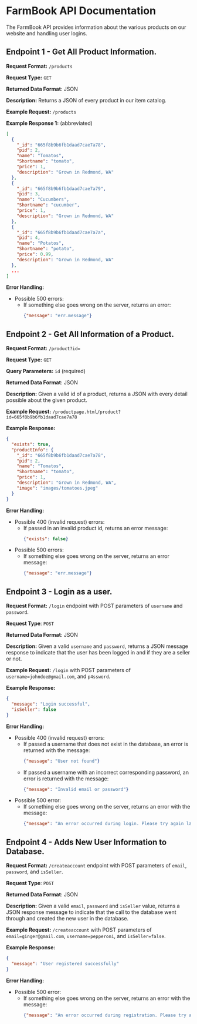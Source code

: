 # FarmBook API Documentation
The FarmBook API provides information about the various products on our website and handling user logins.

## Endpoint 1 - Get All Product Information.
**Request Format:** `/products`

**Request Type:** `GET`

**Returned Data Format**: JSON

**Description:** Returns a JSON of every product in our item catalog.

**Example Request:** `/products`

**Example Response 1:** (abbreviated)
```json
[
  {
    "_id": "665f8b9b6fb1daad7cae7a78",
    "pid": 2,
    "name": "Tomatos",
    "Shortname": "tomato",
    "price": 1,
    "description": "Grown in Redmond, WA"
  },
  {
    "_id": "665f8b9b6fb1daad7cae7a79",
    "pid": 3,
    "name": "Cucumbers",
    "Shortname": "cucumber",
    "price": 1,
    "description": "Grown in Redmond, WA"
  },
  {
    "_id": "665f8b9b6fb1daad7cae7a7a",
    "pid": 4,
    "name": "Potatos",
    "Shortname": "potato",
    "price": 0.99,
    "description": "Grown in Redmond, WA"
  },
  ...
]
```
**Error Handling:**
- Possible 500 errors:
  - If something else goes wrong on the server, returns an error:
    ```json
    {"message": "err.message"}
    ```


## Endpoint 2 - Get All Information of a Product.
**Request Format:** `/product?id=`

**Request Type:** `GET`

**Query Parameters:** `id` (required)

**Returned Data Format**: JSON

**Description:** Given a valid id of a product, returns a JSON with every detail possible about the given product.

**Example Request:** `/productpage.html/product?id=665f8b9b6fb1daad7cae7a78`

**Example Response:**
```json
{
  "exists": true,
  "productInfo": {
    "_id": "665f8b9b6fb1daad7cae7a78",
    "pid": 2,
    "name": "Tomatos",
    "Shortname": "tomato",
    "price": 1,
    "description": "Grown in Redmond, WA",
    "image": "images/tomatoes.jpeg"
  }
}
```

**Error Handling:**
- Possible 400 (invalid request) errors:
  - If passed in an invalid product id, returns an error message:
    ```json
    {"exists": false}
    ```
- Possible 500 errors:
  - If something else goes wrong on the server, returns an error message:
    ```json
    {"message": "err.message"}
    ```


## Endpoint 3 - Login as a user.
**Request Format:** `/login` endpoint with POST parameters of `username` and `password`.

**Request Type**: `POST`

**Returned Data Format**: JSON

**Description:** Given a valid `username` and `password`, returns a JSON message response to indicate that the user has been logged in and if they are a seller or not.

**Example Request:** `/login` with POST parameters of `username=johndoe@gmail.com`, and `p4ssword`.

**Example Response:**
```json
{
  "message": "Login successful",
  "isSeller": false
}
```

**Error Handling:**
- Possible 400 (invalid request) errors:
  - If passed a username that does not exist in the database, an error is returned with the message:
    ```json
    {"message": "User not found"}
    ```
  - If passed a username with an incorrect corresponding password, an error is returned with the message:
    ```json
    {"message": "Invalid email or password"}
    ```
- Possible 500 error:
  - If something else goes wrong on the server, returns an error with the message:
    ```json
    {"message": "An error occurred during login. Please try again later."}
    ```


## Endpoint 4 - Adds New User Information to Database.
**Request Format:** `/createaccount` endpoint with POST parameters of `email`, `password`, and `isSeller`.

**Request Type**: `POST`

**Returned Data Format**: JSON

**Description:** Given a valid `email`, `password` and `isSeller` value, returns a JSON response message to indicate that the call to the database went through and created the new user in the database.

**Example Request:** `/createaccount` with POST parameters of `email=ginger@gmail.com`, `username=pepperoni`, and `isSeller=false`.

**Example Response:**
```json
{
  "message": "User registered successfully"
}
```

**Error Handling:**
- Possible 500 error:
  - If something else goes wrong on the server, returns an error with the message:
    ```json
    {"message": "An error occurred during registration. Please try again later."}
    ```